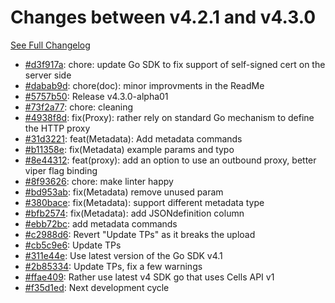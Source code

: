# Changes between v4.2.1 and v4.3.0

[See Full Changelog](https://github.com/pydio/cells-client/compare/v4.2.1...v4.3.0)

- [#d3f917a](https://github.com/pydio/cells-client/commit/d3f917acc62c402570fb4de379c292851a7fb744): chore: update Go SDK to fix support of self-signed cert on the server side
- [#dabab9d](https://github.com/pydio/cells-client/commit/dabab9d6cbd1d685f1e1f4b528e26910905672fa): chore(doc): minor improvments in the ReadMe
- [#5757b50](https://github.com/pydio/cells-client/commit/5757b5054515e2f088f90c811d4a2d04d2f45112): Release v4.3.0-alpha01
- [#73f2a77](https://github.com/pydio/cells-client/commit/73f2a7712609424b98753e060d2c565170418aec): chore: cleaning
- [#4938f8d](https://github.com/pydio/cells-client/commit/4938f8d505ffc1b3733d1ca3f2721529ee7c3b8c): fix(Proxy): rather rely on standard Go mechanism to define the HTTP proxy
- [#31d3221](https://github.com/pydio/cells-client/commit/31d3221be42dedc804515d2321dba5c37c4e7889): feat(Metadata): Add metadata commands
- [#b11358e](https://github.com/pydio/cells-client/commit/b11358eb79e43f816293829d022ea38f27dfcc23): fix(Metadata) example params and typo
- [#8e44312](https://github.com/pydio/cells-client/commit/8e44312a248ef2f96f89b4c149a8212fe0435990): feat(proxy): add an option to use an outbound proxy, better viper flag binding
- [#8f93626](https://github.com/pydio/cells-client/commit/8f93626a6a79990b0ffdf9c08f6190108c51208d): chore: make linter happy
- [#bd953ab](https://github.com/pydio/cells-client/commit/bd953abae8dca6edaa8e180d8f381a24ce36a270): fix(Metadata) remove unused param
- [#380bace](https://github.com/pydio/cells-client/commit/380bace2cbd6ba3a3fc8b14007c294c86bbcdfa7): fix(Metadata): support different metadata type
- [#bfb2574](https://github.com/pydio/cells-client/commit/bfb25740ed80c220b9bdf0bc58b4b3629a72d71d): fix(Metadata): add JSONdefinition column
- [#ebb72bc](https://github.com/pydio/cells-client/commit/ebb72bc24621a8fe7d283ced10b18e1254b92ca4): add metadata commands
- [#c2988d6](https://github.com/pydio/cells-client/commit/c2988d6b3b3df464f78778721fac8b0042b54994): Revert "Update TPs" as it breaks the upload
- [#cb5c9e6](https://github.com/pydio/cells-client/commit/cb5c9e6f6e6719cfdede64b9d31107e739268f4a): Update TPs
- [#311e44e](https://github.com/pydio/cells-client/commit/311e44ef870bdb5aedef0b232e04efbeefd2fb95): Use latest version of the Go SDK v4.1
- [#2b85334](https://github.com/pydio/cells-client/commit/2b85334071c5efced9f098ce9a5a18da670a95ac): Update TPs, fix a few warnings
- [#ffae409](https://github.com/pydio/cells-client/commit/ffae409a8b2c5710b3a9a195e85aa0db926899c8): Rather use latest v4 SDK go that uses Cells API v1
- [#f35d1ed](https://github.com/pydio/cells-client/commit/f35d1ede15afeae2e3b6e0c508b77e6ce0c08d80): Next development cycle
